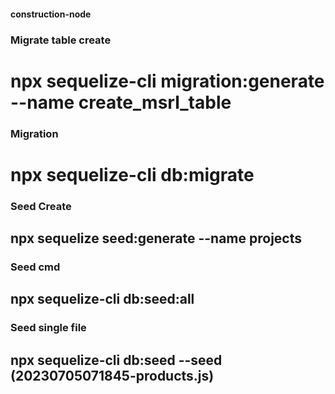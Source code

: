 #### construction-node ####

### Migrate table create ###

# npx sequelize-cli migration:generate --name create_msrl_table

### Migration ### 
# npx sequelize-cli db:migrate 

### Seed Create
## npx sequelize seed:generate --name projects

### Seed cmd
## npx sequelize-cli db:seed:all

### Seed single file 
## npx sequelize-cli db:seed --seed (20230705071845-products.js)


